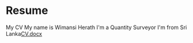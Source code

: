 # Resume
My CV
My name is Wimansi Herath
I'm a Quantity Surveyor
I'm from Sri Lanka[CV.docx](https://github.com/wimansiherath/Resume/files/10897752/CV.docx)
